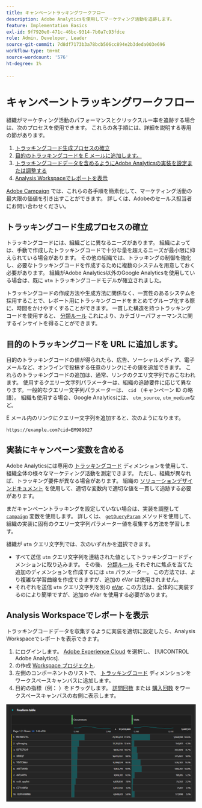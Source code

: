```yaml
---
title: キャンペーントラッキングワークフロー
description: Adobe Analyticsを使用してマーケティング活動を追跡します。
feature: Implementation Basics
exl-id: 9f7920e0-471c-46bc-9314-7b0a7c93fdce
role: Admin, Developer, Leader
source-git-commit: 7d8df7173b3a78bcb506cc894e2b3deda003e696
workflow-type: tm+mt
source-wordcount: '576'
ht-degree: 1%

---
```


# キャンペーントラッキングワークフロー

組織がマーケティング活動のパフォーマンスとクリックスルー率を追跡する場合は、次のプロセスを使用できます。 これらの各手順には、詳細を説明する専用の節があります。

1. [トラッキングコード生成プロセスの確立](#establish-a-tracking-code-generation-process)
1. [目的のトラッキングコードを E メールに追加します。](#add-the-desired-tracking-code-to-the-email)
1. [トラッキングコードデータを含めるようにAdobe Analyticsの実装を設定または調整する](#include-campaign-variables-in-your-implementation)
1. [Analysis Workspaceでレポートを表示](#view-the-reports-in-analysis-workspace)

[Adobe Campaign](https://business.adobe.com/products/campaign/adobe-campaign.html) では、これらの各手順を簡素化して、マーケティング活動の最大限の価値を引き出すことができます。 詳しくは、Adobeのセールス担当者にお問い合わせください。

## トラッキングコード生成プロセスの確立

トラッキングコードには、組織ごとに異なるニーズがあります。 組織によっては、手動で作成したトラッキングコードで十分な量を超えるニーズが最小限に抑えられている場合があります。 その他の組織では、トラッキングの制御を強化し、必要なトラッキングコードを作成するために複数のシステムを用意しておく必要があります。 組織がAdobe Analytics以外のGoogle Analyticsを使用している場合は、既に `utm` トラッキングコードモデルが確立されました。

トラッキングコードの作成方法や生成方法に関係なく、一貫性のあるシステムを採用することで、レポート用にトラッキングコードをまとめてグループ化する際に、時間をかけやすくすることができます。 一貫した構造を持つトラッキングコードを使用すると、 [分類ルール](/help/components/classifications/crb/classification-rule-builder.md) これにより、カテゴリーパフォーマンスに関するインサイトを得ることができます。

## 目的のトラッキングコードを URL に追加します。

目的のトラッキングコードの値が得られたら、広告、ソーシャルメディア、電子メールなど、オンラインで投稿する任意のリンクにその値を追加できます。 これらのトラッキングコードの追加は、通常、リンクのクエリ文字列でおこなわれます。 使用するクエリー文字列パラメーターは、組織の追跡要件に応じて異なります。一般的なクエリー文字列パラメーターは、 `cid` （キャンペーン ID の略語）。 組織も使用する場合、Google Analyticsには、 `utm_source`, `utm_medium`など。

E メール内のリンクにクエリー文字列を追加すると、次のようになります。

```text
https://example.com?cid=EM989027
```

## 実装にキャンペーン変数を含める

Adobe Analyticsには専用の [トラッキングコード](/help/components/dimensions/tracking-code.md) ディメンションを使用して、組織全体の様々なマーケティング活動を測定できます。 ただし、組織が異なれば、トラッキング要件が異なる場合があります。 組織の [ソリューションデザインドキュメント](../prepare/solution-design.md) を使用して、適切な変数内で適切な値を一貫して追跡する必要があります。

まだキャンペーントラッキングを設定していない場合は、実装を調整して [`campaign`](/help/implement/vars/page-vars/campaign.md) 変数を使用します。 詳しくは、 [`getQueryParam`](/help/implement/vars/plugins/getqueryparam.md) メソッドを使用して、組織の実装に固有のクエリー文字列パラメーター値を収集する方法を学習します。

組織が `utm` クエリ文字列では、次のいずれかを選択できます。

* すべて送信 `utm` クエリ文字列を連結された値としてトラッキングコードディメンションに取り込みます。 その後、 [分類ルール](/help/components/classifications/crb/classification-rule-builder.md) それぞれに焦点を当てた追加のディメンションを作成するには `utm` パラメーター。 この方法では、より複雑な学習曲線を作成できますが、追加の eVar は使用されません。
* それぞれを送信 `utm` クエリ文字列を別の [eVar](/help/components/dimensions/evar.md). この方法は、全体的に実装するのにより簡単ですが、追加の eVar を使用する必要があります。

## Analysis Workspaceでレポートを表示

トラッキングコードデータを収集するように実装を適切に設定したら、Analysis Workspaceでレポートを表示できます。

1. にログインします。 [Adobe Experience Cloud](https://experience.adobe.com) を選択し、 [!UICONTROL Adobe Analytics].
1. の作成 [Workspace プロジェクト](/help/analyze/analysis-workspace/build-workspace-project/freeform-overview.md).
1. 左側のコンポーネントのリストで、 [トラッキングコード](/help/components/dimensions/tracking-code.md) ディメンションをワークスペースキャンバスに追加します。
1. 目的の指標（例： ）をドラッグします。 [訪問回数](/help/components/metrics/visits.md) または [購入回数](/help/components/metrics/orders.md) をワークスペースキャンバスの右側に表示します。

![キャンペーントラッキングレポート](../assets/campaign-tracking-report.png)
